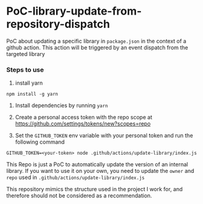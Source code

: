 # PoC-library-update-from-repository-dispatch
PoC about updating a specific library in `package.json` in the context of a github action. This action will be triggered by an event dispatch from the targeted library

### Steps to use

1. install yarn

```
npm install -g yarn
```

1. Install dependencies by running `yarn`

1. Create a personal access token with the repo scope at https://github.com/settings/tokens/new?scopes=repo

1. Set the `GITHUB_TOKEN` env variable with your personal token and run the following command

```
GITHUB_TOKEN=<your-token> node .github/actions/update-library/index.js

```

This Repo is just a PoC to automatically update the version of an internal library. If you want to use it on your own, you need to update the `owner` and `repo` used in `.github/actions/update-library/index.js`

This repository mimics the structure used in the project I work for, and therefore should not be considered as a recommendation.